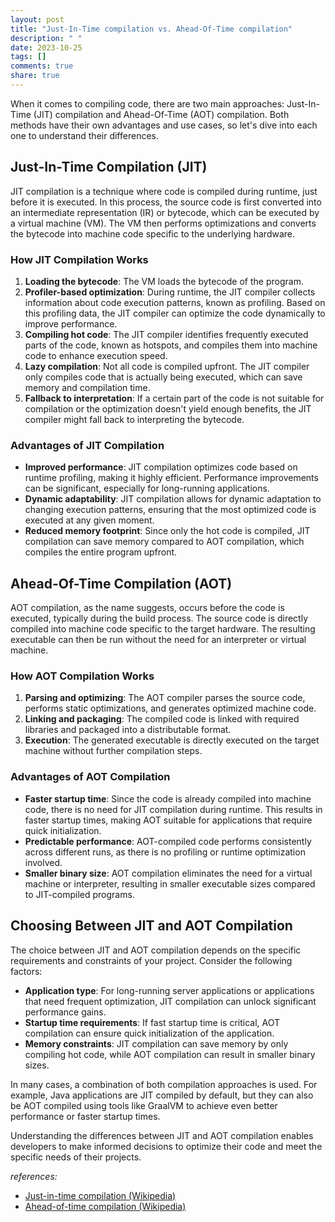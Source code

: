 ```yaml
---
layout: post
title: "Just-In-Time compilation vs. Ahead-Of-Time compilation"
description: " "
date: 2023-10-25
tags: []
comments: true
share: true
---
```


When it comes to compiling code, there are two main approaches: Just-In-Time (JIT) compilation and Ahead-Of-Time (AOT) compilation. Both methods have their own advantages and use cases, so let's dive into each one to understand their differences.

## Just-In-Time Compilation (JIT)

JIT compilation is a technique where code is compiled during runtime, just before it is executed. In this process, the source code is first converted into an intermediate representation (IR) or bytecode, which can be executed by a virtual machine (VM). The VM then performs optimizations and converts the bytecode into machine code specific to the underlying hardware.

### How JIT Compilation Works

1. **Loading the bytecode**: The VM loads the bytecode of the program.
2. **Profiler-based optimization**: During runtime, the JIT compiler collects information about code execution patterns, known as profiling. Based on this profiling data, the JIT compiler can optimize the code dynamically to improve performance.
3. **Compiling hot code**: The JIT compiler identifies frequently executed parts of the code, known as hotspots, and compiles them into machine code to enhance execution speed.
4. **Lazy compilation**: Not all code is compiled upfront. The JIT compiler only compiles code that is actually being executed, which can save memory and compilation time.
5. **Fallback to interpretation**: If a certain part of the code is not suitable for compilation or the optimization doesn't yield enough benefits, the JIT compiler might fall back to interpreting the bytecode.

### Advantages of JIT Compilation

- **Improved performance**: JIT compilation optimizes code based on runtime profiling, making it highly efficient. Performance improvements can be significant, especially for long-running applications.
- **Dynamic adaptability**: JIT compilation allows for dynamic adaptation to changing execution patterns, ensuring that the most optimized code is executed at any given moment.
- **Reduced memory footprint**: Since only the hot code is compiled, JIT compilation can save memory compared to AOT compilation, which compiles the entire program upfront.

## Ahead-Of-Time Compilation (AOT)

AOT compilation, as the name suggests, occurs before the code is executed, typically during the build process. The source code is directly compiled into machine code specific to the target hardware. The resulting executable can then be run without the need for an interpreter or virtual machine.

### How AOT Compilation Works

1. **Parsing and optimizing**: The AOT compiler parses the source code, performs static optimizations, and generates optimized machine code.
2. **Linking and packaging**: The compiled code is linked with required libraries and packaged into a distributable format.
3. **Execution**: The generated executable is directly executed on the target machine without further compilation steps.

### Advantages of AOT Compilation

- **Faster startup time**: Since the code is already compiled into machine code, there is no need for JIT compilation during runtime. This results in faster startup times, making AOT suitable for applications that require quick initialization.
- **Predictable performance**: AOT-compiled code performs consistently across different runs, as there is no profiling or runtime optimization involved.
- **Smaller binary size**: AOT compilation eliminates the need for a virtual machine or interpreter, resulting in smaller executable sizes compared to JIT-compiled programs.

## Choosing Between JIT and AOT Compilation

The choice between JIT and AOT compilation depends on the specific requirements and constraints of your project. Consider the following factors:

- **Application type**: For long-running server applications or applications that need frequent optimization, JIT compilation can unlock significant performance gains.
- **Startup time requirements**: If fast startup time is critical, AOT compilation can ensure quick initialization of the application.
- **Memory constraints**: JIT compilation can save memory by only compiling hot code, while AOT compilation can result in smaller binary sizes.

In many cases, a combination of both compilation approaches is used. For example, Java applications are JIT compiled by default, but they can also be AOT compiled using tools like GraalVM to achieve even better performance or faster startup times.

Understanding the differences between JIT and AOT compilation enables developers to make informed decisions to optimize their code and meet the specific needs of their projects.

_references:_
- [Just-in-time compilation (Wikipedia)](https://en.wikipedia.org/wiki/Just-in-time_compilation)
- [Ahead-of-time compilation (Wikipedia)](https://en.wikipedia.org/wiki/Ahead-of-time_compilation)